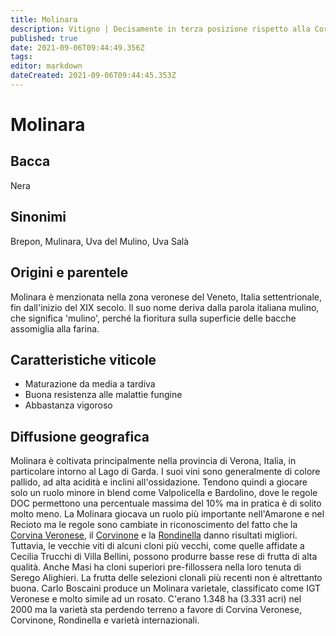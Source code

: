```yaml
---
title: Molinara
description: Vitigno | Decisamente in terza posizione rispetto alla Corvina Veronese e alla Rondinella nei vini della Valpolicella
published: true
date: 2021-09-06T09:44:49.356Z
tags: 
editor: markdown
dateCreated: 2021-09-06T09:44:45.353Z
---
```


# Molinara

## Bacca
Nera
## Sinonimi
Brepon, Mulinara, Uva del Mulino, Uva Salà

## Origini e parentele
Molinara è menzionata nella zona veronese del Veneto, Italia settentrionale, fin dall'inizio del XIX secolo. Il suo nome deriva dalla parola italiana mulino, che significa 'mulino', perché la fioritura sulla superficie delle bacche assomiglia alla farina.

## Caratteristiche viticole
- Maturazione da media a tardiva
- Buona resistenza alle malattie fungine 
- Abbastanza vigoroso

## Diffusione geografica
Molinara è coltivata principalmente nella provincia di Verona, Italia, in particolare intorno al Lago di Garda. I suoi vini sono generalmente di colore pallido, ad alta acidità e inclini all'ossidazione. Tendono quindi a giocare solo un ruolo minore in blend come Valpolicella e Bardolino, dove le regole DOC permettono una percentuale massima del 10% ma in pratica è di solito molto meno. La Molinara giocava un ruolo più importante nell'Amarone e nel Recioto ma le regole sono cambiate in riconoscimento del fatto che la [Corvina Veronese](/vitigni/corvina-veronese), il [Corvinone](/vitigni/corvinone) e la [Rondinella](/vitigni/rondinella) danno risultati migliori. Tuttavia, le vecchie viti di alcuni cloni più vecchi, come quelle affidate a Cecilia Trucchi di Villa Bellini, possono produrre basse rese di frutta di alta qualità. Anche Masi ha cloni superiori pre-fillossera nella loro tenuta di Serego Alighieri. La frutta delle selezioni clonali più recenti non è altrettanto buona. Carlo Boscaini produce un Molinara varietale, classificato come IGT Veronese e molto simile ad un rosato. C'erano 1.348 ha (3.331 acri) nel 2000 ma la varietà sta perdendo terreno a favore di Corvina Veronese, Corvinone, Rondinella e varietà internazionali.